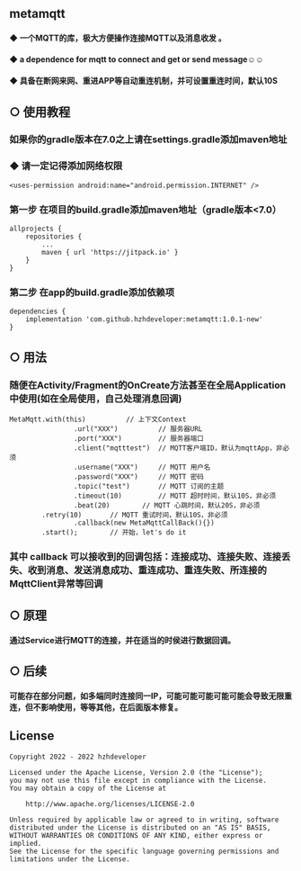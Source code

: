 ## metamqtt
#### ◆ 一个MQTT的库，极大方便操作连接MQTT以及消息收发 。
#### ◆ a dependence for mqtt to connect and get or send message☺☺
#### ◆ 具备在断网来网、重进APP等自动重连机制，并可设置重连时间，默认10S

## ○ 使用教程
### 如果你的gradle版本在7.0之上请在settings.gradle添加maven地址
### ◆ 请一定记得添加网络权限
```
<uses-permission android:name="android.permission.INTERNET" />
```
### 第一步 在项目的build.gradle添加maven地址（gradle版本<7.0）
```
allprojects {
	repositories {
		...
		maven { url 'https://jitpack.io' }
	}
}
```
### 第二步 在app的build.gradle添加依赖项
```
dependencies {
	implementation 'com.github.hzhdeveloper:metamqtt:1.0.1-new'
}
```
## ○ 用法
### 随便在Activity/Fragment的OnCreate方法甚至在全局Application中使用(如在全局使用，自己处理消息回调)
```
MetaMqtt.with(this)			 // 上下文Context
                .url("XXX") 		 // 服务器URL
                .port("XXX")		 // 服务器端口
                .client("mqtttest")	 // MQTT客户端ID，默认为mqttApp，非必须
                .username("XXX")	 // MQTT 用户名
                .password("XXX")	 // MQTT 密码
                .topic("test")		 // MQTT 订阅的主题
                .timeout(10)		 // MQTT 超时时间，默认10S，非必须
                .beat(20)		 // MQTT 心跳时间，默认20S，非必须
		.retry(10)		 // MQTT 重试时间，默认10S，非必须
                .callback(new MetaMqttCallBack(){})
		.start();		 // 开始，let's do it
```
### 其中 callback 可以接收到的回调包括：连接成功、连接失败、连接丢失、收到消息、发送消息成功、重连成功、重连失败、所连接的MqttClient异常等回调
## ○ 原理
#### 通过Service进行MQTT的连接，并在适当的时侯进行数据回调。
## ○ 后续
#### 可能存在部分问题，如多端同时连接同一IP，可能可能可能可能可能会导致无限重连，但不影响使用，等等其他，在后面版本修复。
## License
```
Copyright 2022 - 2022 hzhdeveloper

Licensed under the Apache License, Version 2.0 (the "License");
you may not use this file except in compliance with the License.
You may obtain a copy of the License at

    http://www.apache.org/licenses/LICENSE-2.0

Unless required by applicable law or agreed to in writing, software
distributed under the License is distributed on an "AS IS" BASIS,
WITHOUT WARRANTIES OR CONDITIONS OF ANY KIND, either express or implied.
See the License for the specific language governing permissions and
limitations under the License.
```
